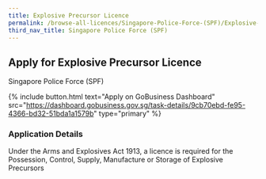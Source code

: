 ```yaml
---
title: Explosive Precursor Licence
permalink: /browse-all-licences/Singapore-Police-Force-(SPF)/Explosive-Precursor-Licence
third_nav_title: Singapore Police Force (SPF)
---
```


## Apply for Explosive Precursor Licence

Singapore Police Force (SPF)

{% include button.html text="Apply on GoBusiness Dashboard" src="https://dashboard.gobusiness.gov.sg/task-details/9cb70ebd-fe95-4366-bd32-51bda1a1579b" type="primary" %}

<H3>Application Details</H3>

Under the Arms and Explosives Act 1913, a licence is required for the Possession, Control, Supply, Manufacture or Storage of Explosive Precursors 

